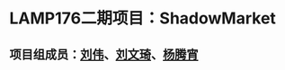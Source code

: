 # LAMP176二期项目：ShadowMarket

## 项目组成员：<a href='https://github.com/darrenliuwei'>刘伟</a>、<a href='https://github.com/Meow657'>刘文琦</a>、<a href='https://github.com/jackeyytx'>杨腾宵</a>
